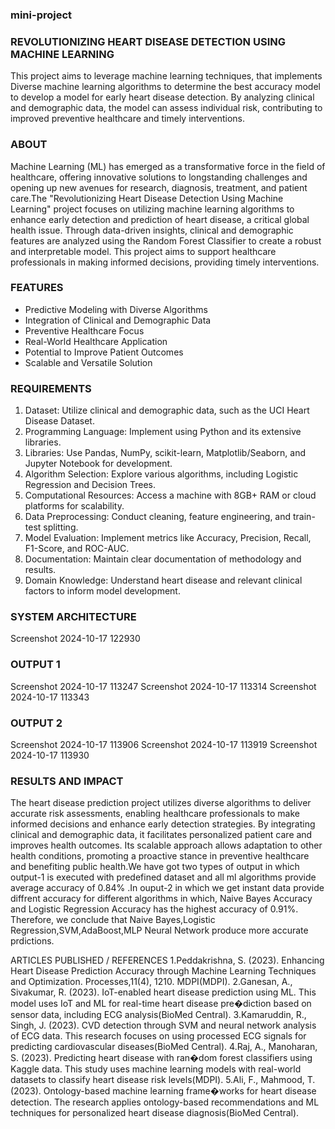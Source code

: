 ### mini-project
### REVOLUTIONIZING HEART DISEASE DETECTION USING MACHINE LEARNING
This project aims to leverage machine learning techniques, that implements Diverse machine learning algorithms to determine the best accuracy model to develop a model for early heart disease detection. By analyzing clinical and demographic data, the model can assess individual risk, contributing to improved preventive healthcare and timely interventions.

### ABOUT
Machine Learning (ML) has emerged as a transformative force in the field of healthcare, offering innovative solutions to longstanding challenges and opening up new avenues for research, diagnosis, treatment, and patient care.The "Revolutionizing Heart Disease Detection Using Machine Learning" project focuses on utilizing machine learning algorithms to enhance early detection and prediction of heart disease, a critical global health issue. Through data-driven insights, clinical and demographic features are analyzed using the Random Forest Classifier to create a robust and interpretable model. This project aims to support healthcare professionals in making informed decisions, providing timely interventions.

### FEATURES
- Predictive Modeling with Diverse Algorithms
- Integration of Clinical and Demographic Data
- Preventive Healthcare Focus
- Real-World Healthcare Application
- Potential to Improve Patient Outcomes
- Scalable and Versatile Solution
### REQUIREMENTS
1. Dataset: Utilize clinical and demographic data, such as the UCI Heart Disease Dataset.
2. Programming Language: Implement using Python and its extensive libraries.
3. Libraries: Use Pandas, NumPy, scikit-learn, Matplotlib/Seaborn, and Jupyter Notebook for development.
4. Algorithm Selection: Explore various algorithms, including Logistic Regression and Decision Trees.
5. Computational Resources: Access a machine with 8GB+ RAM or cloud platforms for scalability.
6. Data Preprocessing: Conduct cleaning, feature engineering, and train-test splitting.
7. Model Evaluation: Implement metrics like Accuracy, Precision, Recall, F1-Score, and ROC-AUC.
8. Documentation: Maintain clear documentation of methodology and results.
9. Domain Knowledge: Understand heart disease and relevant clinical factors to inform model development.
### SYSTEM ARCHITECTURE
Screenshot 2024-10-17 122930

### OUTPUT 1
Screenshot 2024-10-17 113247 Screenshot 2024-10-17 113314 Screenshot 2024-10-17 113343

### OUTPUT 2
Screenshot 2024-10-17 113906 Screenshot 2024-10-17 113919 Screenshot 2024-10-17 113930

### RESULTS AND IMPACT
The heart disease prediction project utilizes diverse algorithms to deliver accurate risk assessments, enabling healthcare professionals to make informed decisions and enhance early detection strategies. By integrating clinical and demographic data, it facilitates personalized patient care and improves health outcomes. Its scalable approach allows adaptation to other health conditions, promoting a proactive stance in preventive healthcare and benefiting public health.We have got two types of output in which output-1 is executed with predefined dataset and all ml algorithms provide average accuracy of 0.84% .In ouput-2 in which we get instant data provide diffrent accuracy for different algorithms in which, Naive Bayes Accuracy and Logistic Regression Accuracy has the highest accuracy of 0.91%. Therefore, we conclude that Naive Bayes,Logistic Regression,SVM,AdaBoost,MLP Neural Network produce more accurate prdictions.

ARTICLES PUBLISHED / REFERENCES
1.Peddakrishna, S. (2023). Enhancing Heart Disease Prediction Accuracy through Machine Learning Techniques and Optimization. Processes,11(4), 1210. MDPI(MDPI). 2.Ganesan, A., Sivakumar, R. (2023). IoT-enabled heart disease prediction using ML. This model uses IoT and ML for real-time heart disease pre�diction based on sensor data, including ECG analysis(BioMed Central). 3.Kamaruddin, R., Singh, J. (2023). CVD detection through SVM and neural network analysis of ECG data. This research focuses on using processed ECG signals for predicting cardiovascular diseases(BioMed Central). 4.Raj, A., Manoharan, S. (2023). Predicting heart disease with ran�dom forest classifiers using Kaggle data. This study uses machine learning models with real-world datasets to classify heart disease risk levels(MDPI). 5.Ali, F., Mahmood, T. (2023). Ontology-based machine learning frame�works for heart disease detection. The research applies ontology-based recommendations and ML techniques for personalized heart disease diagnosis(BioMed Central).
